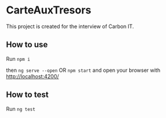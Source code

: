 # CarteAuxTresors

This project is created for the interview of Carbon IT.

## How to use

Run `npm i`

then `ng serve --open` OR `npm start` and open your browser with [http://localhost:4200/](http://localhost:4200/)

## How to test

Run `ng test`